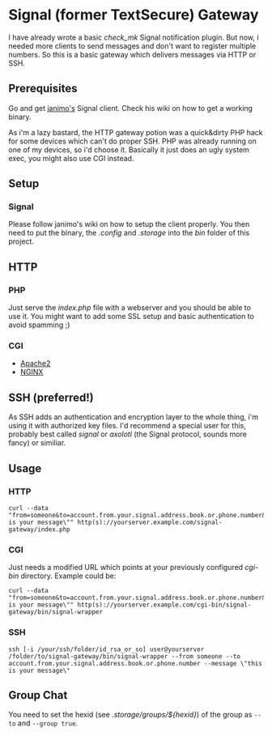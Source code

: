 # Signal (former TextSecure) Gateway

I have already wrote a basic _check_mk_ Signal notification plugin. But now, i needed more clients to send messages and don't want to register multiple numbers. So this is a basic gateway which delivers messages via HTTP or SSH.

## Prerequisites

Go and get [janimo's](https://github.com/janimo/signal) Signal client. Check his wiki on how to get a working binary.

As i'm a lazy bastard, the HTTP gateway potion was a quick&dirty PHP hack for some devices which can't do proper SSH. PHP was already running on one of my devices, so i'd choose it. Basically it just does an ugly system exec, you might also use CGI instead.

## Setup

### Signal

Please follow janimo's wiki on how to setup the client properly. You then need to put the binary, the _.config_ and _.storage_ into the _bin_ folder of this project.

## HTTP

### PHP

Just serve the _index.php_ file with a webserver and you should be able to use it. You might want to add some SSL setup and basic authentication to avoid spamming ;)

### CGI

* [Apache2](http://httpd.apache.org/docs/2.2/howto/cgi.html)
* [NGINX](https://www.nginx.com/resources/wiki/start/topics/examples/fcgiwrap/)

## SSH (preferred!)

As SSH adds an authentication and encryption layer to the whole thing, i'm using it with authorized key files. I'd recommend a special user for this, probably best called _signal_ or _axolotl_ (the Signal protocol, sounds more fancy) or similiar.

## Usage

### HTTP

```
curl --data "from=someone&to=account.from.your.signal.address.book.or.phone.number&message=\"this is your message\"" http(s)://yourserver.example.com/signal-gateway/index.php
```

### CGI

Just needs a modified URL which points at your previously configured _cgi-bin_ directory. Example could be:

```
curl --data "from=someone&to=account.from.your.signal.address.book.or.phone.number&message=\"this is your message\"" http(s)://yourserver.example.com/cgi-bin/signal-gateway/bin/signal-wrapper
```

### SSH

```
ssh [-i /your/ssh/folder/id_rsa_or_so] user@yourserver /folder/to/signal-gateway/bin/signal-wrapper --from someone --to account.from.your.signal.address.book.or.phone.number --message \"this is your message\"
```

## Group Chat

You need to set the hexid (see _.storage/groups/${hexid}_) of the group as ```--to``` and ```--group true```.
